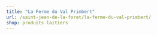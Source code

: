 ```yaml
---
title: "La Ferme du Val Primbert"
url: /saint-jean-de-la-foret/la-ferme-du-val-primbert/
shop: produits laitiers
---
```

